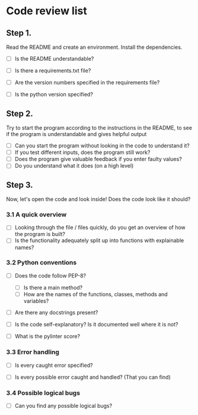 # Code review list


## Step 1.
Read the README and create an environment. Install the dependencies.

- [ ] Is the README understandable?
- [ ] Is there a requirements.txt file?
- [ ] Are the version numbers specified in the requirements file?
- [ ] Is the python version specified?


## Step 2.
Try to start the program according to the instructions in the README, to see if the program is understandable and gives helpful output

- [ ] Can you start the program without looking in the code to understand it?
- [ ] If you test different inputs, does the program still work?
- [ ] Does the program give valuable feedback if you enter faulty values?
- [ ] Do you understand what it does (on a high level)

## Step 3.
Now, let's open the code and look inside! Does the code look like it should?

### 3.1 A quick overview
- [ ] Looking through the file / files quickly, do you get an overview of how the program is built?
- [ ] Is the functionality adequately split up into functions with explainable names?

### 3.2 Python conventions
- [ ] Does the code follow PEP-8?
	- [ ] Is there a main method?
	- [ ] How are the names of the functions, classes, methods and variables?
- [ ] Are there any docstrings present?
- [ ] Is the code self-explanatory? Is it documented well where it is not?
- [ ] What is the pylinter score?


### 3.3 Error handling
- [ ] Is every caught error specified?
- [ ] Is every possible error caught and handled? (That you can find)


### 3.4 Possible logical bugs
- [ ] Can you find any possible logical bugs?



